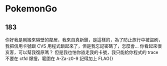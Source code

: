# PokemonGo
## 183
你好我是剛搬來隔壁的鄰居，我來自真新鎮，是這樣的，為了防止旅行中被盜刷，我把信用卡號跟 CVS 用程式鎖起來了，但是我忘記密碼了，怎麼會...
你看起來很亥客，可以幫我復原嗎？ 但是我也怕你盜走我的卡號，我只能給你程式的 trace
不要在 ctfd 爆搜，範圍在 A-Za-z0-9
記得加上 FLAG{}
